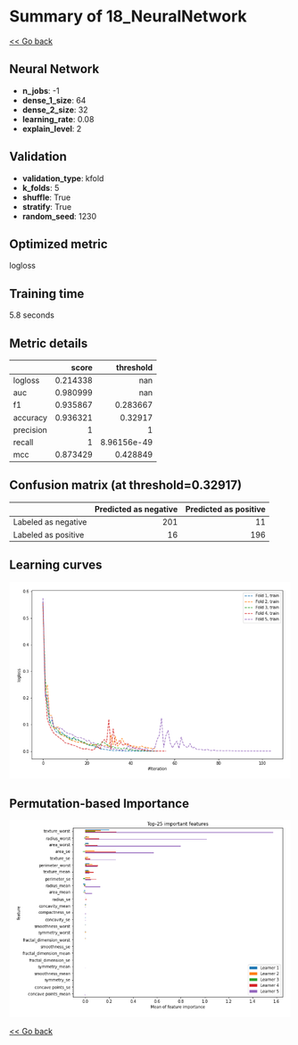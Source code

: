 # Summary of 18_NeuralNetwork

[<< Go back](../README.md)


## Neural Network
- **n_jobs**: -1
- **dense_1_size**: 64
- **dense_2_size**: 32
- **learning_rate**: 0.08
- **explain_level**: 2

## Validation
 - **validation_type**: kfold
 - **k_folds**: 5
 - **shuffle**: True
 - **stratify**: True
 - **random_seed**: 1230

## Optimized metric
logloss

## Training time

5.8 seconds

## Metric details
|           |    score |     threshold |
|:----------|---------:|--------------:|
| logloss   | 0.214338 | nan           |
| auc       | 0.980999 | nan           |
| f1        | 0.935867 |   0.283667    |
| accuracy  | 0.936321 |   0.32917     |
| precision | 1        |   1           |
| recall    | 1        |   8.96156e-49 |
| mcc       | 0.873429 |   0.428849    |


## Confusion matrix (at threshold=0.32917)
|                     |   Predicted as negative |   Predicted as positive |
|:--------------------|------------------------:|------------------------:|
| Labeled as negative |                     201 |                      11 |
| Labeled as positive |                      16 |                     196 |

## Learning curves
![Learning curves](learning_curves.png)

## Permutation-based Importance
![Permutation-based Importance](permutation_importance.png)

[<< Go back](../README.md)
